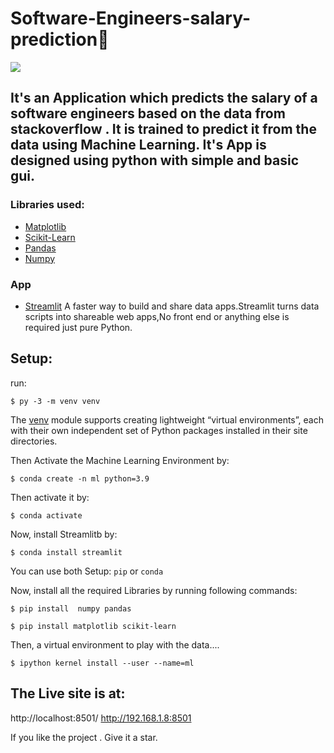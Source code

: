# Software-Engineers-salary-prediction💸
![](https://github.com/ravithemore/Software-Engineers-salary-prediction/blob/main/assets/Screenshot%202022-11-21%20121513.png)

## It's an Application which predicts the salary of a software engineers based on the data from stackoverflow . It is trained to predict it from the data using Machine Learning. It's App is designed using python with simple and basic gui.

### Libraries used:
- [Matplotlib](https://matplotlib.org/)
- [Scikit-Learn](https://scikit-learn.org/stable/)
- [Pandas](https://pandas.pydata.org/)
- [Numpy](https://numpy.org/)


###  App
- [Streamlit](https://streamlit.io/) A faster way to build and share data apps.Streamlit turns data scripts into shareable web apps,No front end or anything else is required just pure Python.

## Setup:
run:
```
$ py -3 -m venv venv
```
The [venv](https://docs.python.org/3/library/venv.html) module supports creating lightweight “virtual environments”, each with their own independent set of Python packages installed in their site directories.

Then Activate the Machine Learning Environment by:
```
$ conda create -n ml python=3.9
```
Then activate it by:
```
$ conda activate
```
Now, install Streamlitb by:
```
$ conda install streamlit
```

You can use both Setup: ```pip``` or ```conda```

Now, install all the required Libraries by running following commands:
```
$ pip install  numpy pandas
```

```
$ pip install matplotlib scikit-learn
```
Then, a virtual environment to play with the data....
```
$ ipython kernel install --user --name=ml
```

## The Live site is at:
http://localhost:8501/
http://192.168.1.8:8501

If you like the project . Give it a star.

